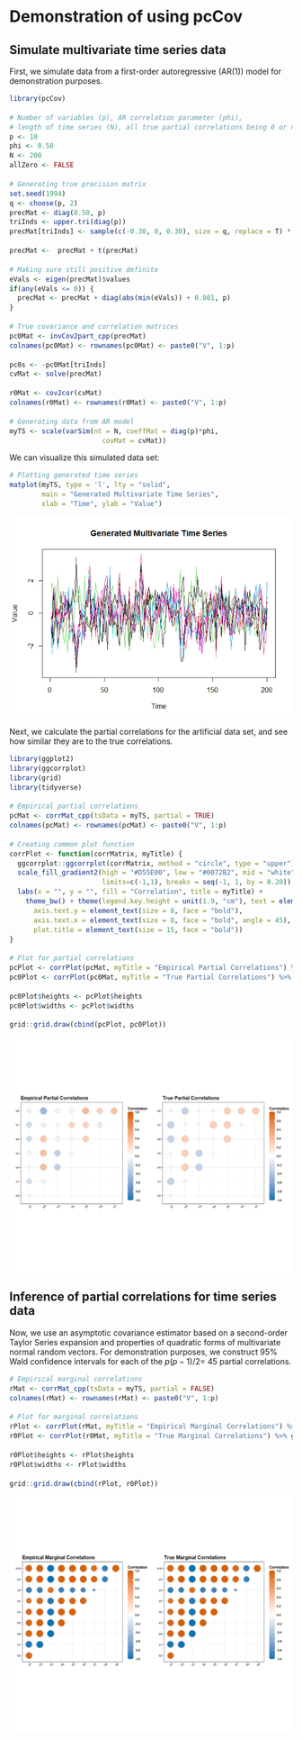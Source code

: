 Demonstration of using pcCov
================

## Simulate multivariate time series data

First, we simulate data from a first-order autoregressive (AR(1)) model
for demonstration purposes.

``` r
library(pcCov)

# Number of variables (p), AR correlation parameter (phi), 
# length of time series (N), all true partial correlations being 0 or not (allZero)
p <- 10
phi <- 0.50
N <- 200
allZero <- FALSE

# Generating true precision matrix
set.seed(1994)
q <- choose(p, 2)
precMat <- diag(0.50, p)
triInds <- upper.tri(diag(p))
precMat[triInds] <- sample(c(-0.30, 0, 0.30), size = q, replace = T) * (!allZero)

precMat <-  precMat + t(precMat)

# Making sure still positive definite
eVals <- eigen(precMat)$values
if(any(eVals <= 0)) {
  precMat <- precMat + diag(abs(min(eVals)) + 0.001, p)
}

# True covariance and correlation matrices
pc0Mat <- invCov2part_cpp(precMat)
colnames(pc0Mat) <- rownames(pc0Mat) <- paste0("V", 1:p)

pc0s <- -pc0Mat[triInds]
cvMat <- solve(precMat)

r0Mat <- cov2cor(cvMat)
colnames(r0Mat) <- rownames(r0Mat) <- paste0("V", 1:p)

# Generating data from AR model
myTS <- scale(varSim(nt = N, coeffMat = diag(p)*phi, 
                       covMat = cvMat))
```

We can visualize this simulated data set:

``` r
# Plotting generated time series
matplot(myTS, type = 'l', lty = "solid", 
        main = "Generated Multivariate Time Series",
        xlab = "Time", ylab = "Value")
```

<img src="pcCov-Demo_files/figure-gfm/unnamed-chunk-2-1.png" style="display: block; margin: auto;" />

Next, we calculate the partial correlations for the artificial data set,
and see how similar they are to the true correlations.

``` r
library(ggplot2)
library(ggcorrplot)
library(grid)
library(tidyverse)

# Empirical partial correlations
pcMat <- corrMat_cpp(tsData = myTS, partial = TRUE)
colnames(pcMat) <- rownames(pcMat) <- paste0("V", 1:p)

# Creating common plot function
corrPlot <- function(corrMatrix, myTitle) {
  ggcorrplot::ggcorrplot(corrMatrix, method = "circle", type = "upper") + 
  scale_fill_gradient2(high = "#D55E00", low = "#0072B2", mid = "white",
                       limits=c(-1,1), breaks = seq(-1, 1, by = 0.20)) + 
  labs(x = "", y = "", fill = "Correlation", title = myTitle) + 
    theme_bw() + theme(legend.key.height = unit(1.9, "cm"), text = element_text(face = "bold"),
      axis.text.y = element_text(size = 8, face = "bold"),
      axis.text.x = element_text(size = 8, face = "bold", angle = 45),
      plot.title = element_text(size = 15, face = "bold"))
}

# Plot for partial correlations
pcPlot <- corrPlot(pcMat, myTitle = "Empirical Partial Correlations") %>% ggplot2::ggplotGrob()
pc0Plot <- corrPlot(pc0Mat, myTitle = "True Partial Correlations") %>% ggplot2::ggplotGrob()

pc0Plot$heights <- pcPlot$heights
pc0Plot$widths <- pcPlot$widths

grid::grid.draw(cbind(pcPlot, pc0Plot))
```

<img src="pcCov-Demo_files/figure-gfm/unnamed-chunk-3-1.png" style="display: block; margin: auto;" />

## Inference of partial correlations for time series data

Now, we use an asymptotic covariance estimator based on a second-order
Taylor Series expansion and properties of quadratic forms of
multivariate normal random vectors. For demonstration purposes, we
construct 95% Wald confidence intervals for each of the *p*(*p* − 1)/2=
45 partial correlations.

``` r
# Empirical marginal correlations
rMat <- corrMat_cpp(tsData = myTS, partial = FALSE)
colnames(rMat) <- rownames(rMat) <- paste0("V", 1:p)

# Plot for marginal correlations
rPlot <- corrPlot(rMat, myTitle = "Empirical Marginal Correlations") %>% ggplot2::ggplotGrob()
r0Plot <- corrPlot(r0Mat, myTitle = "True Marginal Correlations") %>% ggplot2::ggplotGrob()

r0Plot$heights <- rPlot$heights
r0Plot$widths <- rPlot$widths

grid::grid.draw(cbind(rPlot, r0Plot))
```

<img src="pcCov-Demo_files/figure-gfm/unnamed-chunk-4-1.png" style="display: block; margin: auto;" />
